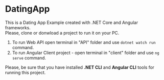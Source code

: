 # DatingApp
This is a Dating App Example created with .NET Core and Angular frameworks.<br />
Please, clone or donwload a project to run it on your PC.<br />

1. To run Web API open terminal in "API" folder and use `dotnet watch run` command.<br />
2. To run Angular Client project - open terminal in "client" folder and use `ng serve` command.<br />

Please, be sure that you have installed <b>.NET CLI</b> and <b>Angular CLI</b> tools for running this project.
